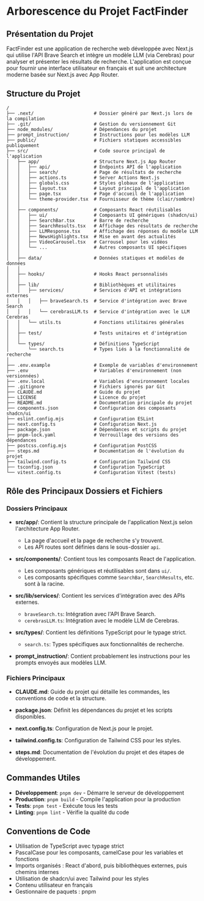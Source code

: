 # Arborescence du Projet FactFinder

## Présentation du Projet
FactFinder est une application de recherche web développée avec Next.js qui utilise l'API Brave Search et intègre un modèle LLM (via Cerebras) pour analyser et présenter les résultats de recherche. L'application est conçue pour fournir une interface utilisateur en français et suit une architecture moderne basée sur Next.js avec App Router.

## Structure du Projet

```
/
├── .next/                      # Dossier généré par Next.js lors de la compilation
├── .git/                       # Gestion du versionnement Git
├── node_modules/               # Dépendances du projet
├── prompt_instruction/         # Instructions pour les modèles LLM
├── public/                     # Fichiers statiques accessibles publiquement
├── src/                        # Code source principal de l'application
│   ├── app/                    # Structure Next.js App Router
│   │   ├── api/                # Endpoints API de l'application
│   │   ├── search/             # Page de résultats de recherche
│   │   ├── actions.ts          # Server Actions Next.js
│   │   ├── globals.css         # Styles globaux de l'application
│   │   ├── layout.tsx          # Layout principal de l'application
│   │   ├── page.tsx            # Page d'accueil de l'application
│   │   └── theme-provider.tsx  # Fournisseur de thème (clair/sombre)
│   │
│   ├── components/             # Composants React réutilisables
│   │   ├── ui/                 # Composants UI génériques (shadcn/ui)
│   │   ├── SearchBar.tsx       # Barre de recherche
│   │   ├── SearchResults.tsx   # Affichage des résultats de recherche
│   │   ├── LLMResponse.tsx     # Affichage des réponses du modèle LLM
│   │   ├── NewsHighlights.tsx  # Mise en avant des actualités
│   │   ├── VideoCarousel.tsx   # Carrousel pour les vidéos
│   │   └── ...                 # Autres composants UI spécifiques
│   │
│   ├── data/                   # Données statiques et modèles de données
│   │
│   ├── hooks/                  # Hooks React personnalisés
│   │
│   ├── lib/                    # Bibliothèques et utilitaires
│   │   ├── services/           # Services d'API et intégrations externes
│   │   │   ├── braveSearch.ts  # Service d'intégration avec Brave Search
│   │   │   └── cerebrasLLM.ts  # Service d'intégration avec le LLM Cerebras
│   │   └── utils.ts            # Fonctions utilitaires générales
│   │
│   ├── test/                   # Tests unitaires et d'intégration
│   │
│   └── types/                  # Définitions TypeScript
│       └── search.ts           # Types liés à la fonctionnalité de recherche
│
├── .env.example                # Exemple de variables d'environnement
├── .env                        # Variables d'environnement (non versionnées)
├── .env.local                  # Variables d'environnement locales
├── .gitignore                  # Fichiers ignorés par Git
├── CLAUDE.md                   # Guide du projet
├── LICENSE                     # Licence du projet
├── README.md                   # Documentation principale du projet
├── components.json             # Configuration des composants shadcn/ui
├── eslint.config.mjs           # Configuration ESLint
├── next.config.ts              # Configuration Next.js
├── package.json                # Dépendances et scripts du projet
├── pnpm-lock.yaml              # Verrouillage des versions des dépendances
├── postcss.config.mjs          # Configuration PostCSS
├── steps.md                    # Documentation de l'évolution du projet
├── tailwind.config.ts          # Configuration Tailwind CSS
├── tsconfig.json               # Configuration TypeScript
└── vitest.config.ts            # Configuration Vitest (tests)
```

## Rôle des Principaux Dossiers et Fichiers

### Dossiers Principaux

- **src/app/**: Contient la structure principale de l'application Next.js selon l'architecture App Router.
  - La page d'accueil et la page de recherche s'y trouvent.
  - Les API routes sont définies dans le sous-dossier `api`.

- **src/components/**: Contient tous les composants React de l'application.
  - Les composants génériques et réutilisables sont dans `ui/`.
  - Les composants spécifiques comme `SearchBar`, `SearchResults`, etc. sont à la racine.

- **src/lib/services/**: Contient les services d'intégration avec des APIs externes.
  - `braveSearch.ts`: Intégration avec l'API Brave Search.
  - `cerebrasLLM.ts`: Intégration avec le modèle LLM de Cerebras.

- **src/types/**: Contient les définitions TypeScript pour le typage strict.
  - `search.ts`: Types spécifiques aux fonctionnalités de recherche.

- **prompt_instruction/**: Contient probablement les instructions pour les prompts envoyés aux modèles LLM.

### Fichiers Principaux

- **CLAUDE.md**: Guide du projet qui détaille les commandes, les conventions de code et la structure.

- **package.json**: Définit les dépendances du projet et les scripts disponibles.

- **next.config.ts**: Configuration de Next.js pour le projet.

- **tailwind.config.ts**: Configuration de Tailwind CSS pour les styles.

- **steps.md**: Documentation de l'évolution du projet et des étapes de développement.

## Commandes Utiles

- **Développement**: `pnpm dev` - Démarre le serveur de développement
- **Production**: `pnpm build` - Compile l'application pour la production
- **Tests**: `pnpm test` - Exécute tous les tests
- **Linting**: `pnpm lint` - Vérifie la qualité du code

## Conventions de Code

- Utilisation de TypeScript avec typage strict
- PascalCase pour les composants, camelCase pour les variables et fonctions
- Imports organisés : React d'abord, puis bibliothèques externes, puis chemins internes
- Utilisation de shadcn/ui avec Tailwind pour les styles
- Contenu utilisateur en français
- Gestionnaire de paquets : pnpm

